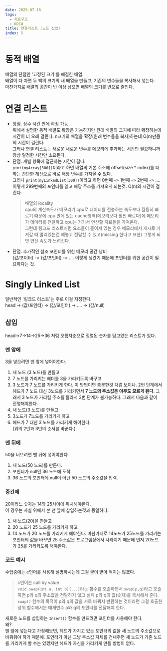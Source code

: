 ```yaml
---
date: 2025-07-16
tags:
  - 자료구조
  - KOCW
title: 연결리스트 (노드 삽입)
index: 5
---
```


# 동적 배열

배열의 단점인 '고정된 크기'를 해결한 배열.  
배열이 다 차면 두 백의 크기의 새 배열을 만들고, 기존의 변수들을 복사해서 넣는다.  
마찬가지로 배열의 공간이 반 이상 남으면 배열의 크기를 반으로 줄인다.

# 연결 리스트

- 장점. 상수 시간 안에 확장 가능  
   위에서 설명한 동적 배열도 확장은 가능하지만 원래 배열의 크기에 따라 확장하는데 시간이 더 오래 걸린다. n크기의 배열을 확장(원래 변수들을 복사)하는데 O(n)만큼의 시간이 걸린다.  
   그러나 연결 리스트는 새로운 새로운 변수를 메모리에 추가하는 시간만 필요하니까 항상 일정한 시간만 소요된다.
- 단점. 개별 항목에 접근하는 시간이 길다.  
   `pint(myArray[300])`이라고 하면 배열의 기본 주소에 offset(size \* index)를 더하는 간단한 계산으로 바로 해당 변수를 가져올 수 있다.  
   그러나 `print(myLinkedList[300])`이라고 하면 0번째 -> 1번째 -> 2번째 -> .... 이렇게 299번째의 포인터를 읽고 해당 주소를 가져오게 되는것. O(n)의 시간이 걸린다.
  > 배열의 locality  
  > cpu의 계산속도가 메모리가 cpu로 데이터를 전송하는 속도보다 월등히 빠르기 때문에 cpu 안에 있는 cache영역(메모리보다 훨씬 빠르다)에 메모리가 데이터를 전달하고 cpu는 거기서 연산할 자료들을 가져온다.  
  > 그런데 링크드 리스트처럼 요소들이 흩어져 있는 경우 메모리에서 캐시로 가져갈 때 멀리있는건 빼놓고 전달할 수 있고(missing 한다고 표현) 그렇게 되면 연산 속도가 느려진다.
- 단점. 추가적인 참조 포인터를 위한 메모리 공간 낭비  
   (값/포이터) -> (값/포인터) -> .... 이렇게 생겼기 때문에 포인터를 위한 공간이 필요하다는 것.

# Singly Linked List

일반적인 '링크드 리스트'는 주로 이걸 지칭한다.  
head -> (값/포인터) -> (값/포인터) -> .... -> (값/null)

## 삽입

head->7->14->25->36 처럼 오름차순으로 정렬된 숫자를 담고있는 리스트가 있다.

### 맨 앞에

3을 넣으려면 맨 앞에 넣어야한다.

1. 새 노드 (3 노드)를 만들고
2. 7 노드를 가리키는 헤더를 3을 가리키도록 바꾸고
3. 3 노드가 7 노드를 가리키게 한다.
   이 방법이면 충분한것 처럼 보이나. 2번 단계에서 헤드가 7 노드 대신 3노드를 가리키면서 **7 노드의 주소값은 아무도 모르게 된다**. 그래서 3 노드가 가리킬 주소를 몰라서 3번 단계가 불가능하다. 그래서 다음과 같이 진행해야한다.
4. 새 노드(3 노드)를 만들고
5. 3노드가 7노드를 가리키게 하고
6. 헤드가 7 대신 3 노드를 가리키게 해야한다.  
   (위의 2번과 3번의 순서를 바꾼다.)

### 맨 뒤에

50을 너으려면 맨 뒤에 넣어야한다.

1. 새 노드(50 노드)를 만든다.
2. 포인터가 null인 36 노드에 도착.
3. 36 노드의 포인터에 null이 아닌 50 노드의 주소값을 입력.

### 중간에

20이라느 숫자는 14와 25사이에 위치해야한다.  
이 경우는 사실 위에서 본 맨 앞에 삽입하는것과 동일하다.

1. 새 노드(20)을 만들고
2. 20 노드가 25 노드를 가리키게 하고
3. 14 노드가 20 노드를 가리키게 해야한다.
   마찬가지로 14노드가 25노드를 가리키는 포인터의 값을 바꾸면 25 주소값은 프로그램상에서 사라지기 때문에 먼저 20노드가 25를 가리키도록 해야한다.

### 코드 예시

수업중에는 c언어를 사용해 설명하시는데 그걸 굳이 받아 적지는 않겠다.

> c언어는 call by value  
> `void swap(int a, int b){...}`라는 함수를 호출하면서 `swap(p,q)`라고 호출하면 p와 q의 주소값을 전달하지 않고 실제 p와 q의 값(숫자)를 복사해서 준다.  
> `swap()` 함수의 목적이 p와 q의 값을 서로 바꿔서 반환하는 것이라면 그걸 호출한 상위 함수에서는 매개변수 p와 q의 포인터를 전달해야 한다.

새로운 노드를 삽입하는 `Insert()` 함수를 만드려면 포인터를 사용해야 한다.  
왜?  
맨 앞에 넣는다고 가정해보면, 헤드가 가지고 있는 포인터의 값을 새 노드의 주소값으로 바꿔줘야 하기 때문에. 포인터가 아닌 그냥 주소값 자체를 건내주면 새 노드가 기존 노드를 가리키게 할 수는 있겠지만 헤드가 자신을 가리키게 만들 방법이 없다.
